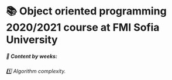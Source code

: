 # :books: Object oriented programming 2020/2021 course at FMI Sofia University 
#####  :pushpin: Content by weeks: 
###### :one: Algorithm complexity. 
